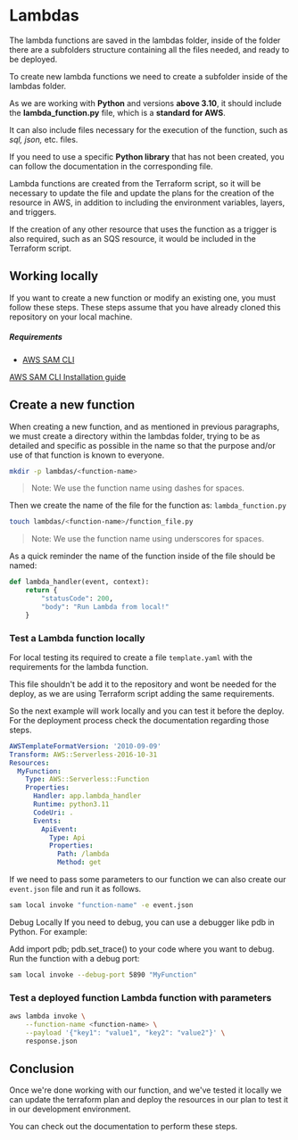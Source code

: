 # Lambdas

The lambda functions are saved in the lambdas folder, inside of the folder there are a subfolders structure containing all the files needed, and ready to be deployed.

To create new lambda functions we need to create a subfolder inside of the lambdas folder.

As we are working with **Python** and versions **above 3.10**, it should include the **lambda_function.py** file, which is a **standard for AWS**.

It can also include files necessary for the execution of the function, such as _sql, json,_ etc. files.

If you need to use a specific **Python library** that has not been created, you can follow the documentation in the corresponding file.

Lambda functions are created from the Terraform script, so it will be necessary to update the file and update the plans for the creation of the resource in AWS, in addition to including the environment variables, layers, and triggers.

If the creation of any other resource that uses the function as a trigger is also required, such as an SQS resource, it would be included in the Terraform script.

## Working locally

If you want to create a new function or modify an existing one, you must follow these steps. These steps assume that you have already cloned this repository on your local machine.

##### Requirements
- [AWS SAM CLI](https://docs.aws.amazon.com/serverless-application-model/latest/developerguide/what-is-sam.html)

[AWS SAM CLI Installation guide](https://docs.aws.amazon.com/serverless-application-model/latest/developerguide/install-sam-cli.html)

## Create a new function

When creating a new function, and as mentioned in previous paragraphs, we must create a directory within the lambdas folder, trying to be as detailed and specific as possible in the name so that the purpose and/or use of that function is known to everyone.

```bash
mkdir -p lambdas/<function-name>
```

>Note:
We use the function name using dashes for spaces.

Then we create the name of the file for the function as: `lambda_function.py`

```bash
touch lambdas/<function-name>/function_file.py
```

>Note:
We use the function name using underscores for spaces.

As a quick reminder the name of the function inside of the file should be named:

```python
def lambda_handler(event, context):
    return {
        "statusCode": 200,
        "body": "Run Lambda from local!"
    }
```

### Test a Lambda function locally
For local testing its required to create a file `template.yaml` with the requirements for the lambda function.

This file shouldn't be add it to the repository and wont be needed for the deploy, as we are using Terraform script adding the same requirements.

So the next example will work locally and you can test it before the deploy. For the deployment process check the documentation regarding those steps.

```yaml
AWSTemplateFormatVersion: '2010-09-09'
Transform: AWS::Serverless-2016-10-31
Resources:
  MyFunction:
    Type: AWS::Serverless::Function
    Properties:
      Handler: app.lambda_handler
      Runtime: python3.11
      CodeUri: .
      Events:
        ApiEvent:
          Type: Api
          Properties:
            Path: /lambda
            Method: get
```

If we need to pass some parameters to our function we can also create our `event.json` file and run it as follows.

```bash
sam local invoke "function-name" -e event.json
```

Debug Locally
If you need to debug, you can use a debugger like pdb in Python. For example:

Add import pdb; pdb.set_trace() to your code where you want to debug.
Run the function with a debug port:

```bash
sam local invoke --debug-port 5890 "MyFunction"
```

### Test a deployed function Lambda function with parameters

```bash
aws lambda invoke \
    --function-name <function-name> \
    --payload '{"key1": "value1", "key2": "value2"}' \
    response.json
```

## Conclusion
Once we're done working with our function, and we've tested it locally we can update the terraform plan and deploy the resources in our plan to test it in our development environment.

You can check out the documentation to perform these steps.
